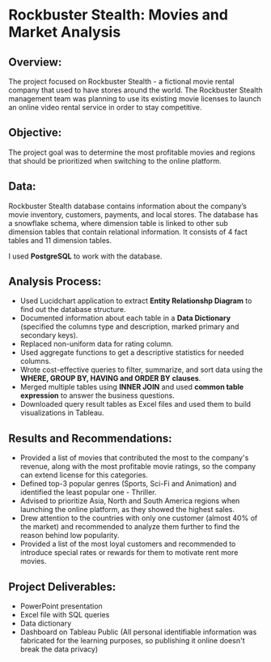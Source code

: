 # Rockbuster Stealth: Movies and Market Analysis
## Overview:
The project focused on Rockbuster Stealth - a fictional movie rental company that used to have stores around the world. 
The Rockbuster Stealth management team was planning to use its existing movie licenses to launch an online video rental service in order to stay competitive. 

## Objective: 
The project goal was to determine the most profitable movies and regions that should be prioritized when switching to the online platform.

## Data:
Rockbuster Stealth database contains information about the company’s movie inventory, customers, payments, and local stores.
The database has a snowflake schema, where dimension table is linked to other sub dimension tables that contain relational information.
It consists of 4 fact tables and 11 dimension tables. 

I used **PostgreSQL** to work with the database. 

## Analysis Process:
- Used Lucidchart application to extract **Entity Relationshp Diagram** to find out the database structure.
- Documented information about each table in a **Data Dictionary** (specified the columns type and description, marked primary and secondary keys).
- Replaced non-uniform data for rating column.
- Used aggregate functions to get a descriptive statistics for needed columns.
- Wrote cost-effective queries to filter, summarize, and sort data using the **WHERE, GROUP BY, HAVING and ORDER BY clauses**.
- Merged multiple tables using **INNER JOIN** and used **common table expression** to answer the business questions.
- Downloaded query result tables as Excel files and used them to build visualizations in Tableau.

## Results and Recommendations:
- Provided a list of movies that contributed the most to the company's revenue, along with the most profitable movie ratings, so the company can extend license for this categories.
- Defined top-3 popular genres (Sports, Sci-Fi and Animation) and identified the least popular one - Thriller.
- Advised to prioritize Asia, North and South America regions when launching the online platform, as they showed the highest sales.
- Drew attention to the countries with only one customer (almost 40% of the market) and recommended to analyze them further to find the reason behind low popularity.
- Provided a list of the most loyal customers and recommended to introduce special rates or rewards for them to motivate rent more movies.

## Project Deliverables:
- PowerPoint presentation
- Excel file with SQL queries
- Data dictionary 
- Dashboard on Tableau Public (All personal identifiable information was fabricated for the learning purposes, so publishing it online doesn't break the data privacy)
